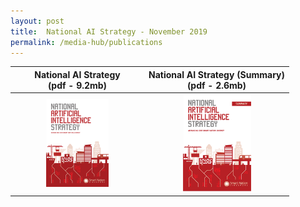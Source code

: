 ```yaml
---
layout: post
title:  National AI Strategy - November 2019
permalink: /media-hub/publications
---
```


| National AI Strategy<br>(pdf - 9.2mb) | National AI Strategy (Summary)<br>(pdf - 2.6mb) |
|:--------:|:--------:|
| <a href="/files/publications/national-ai-strategy.pdf"><img src="/images/our-smart-nation/national-AI-strat-cover.png" width="50%"> | <a href="/files/publications/national-ai-strategy-summary.pdf"><img src="/images/our-smart-nation/national-ai-strat-summary-cover.png" width=50%></a>|

